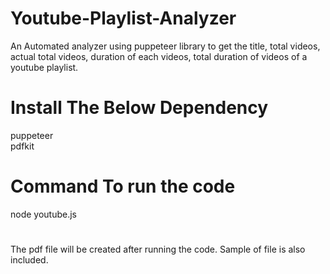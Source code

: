 # Youtube-Playlist-Analyzer
An Automated analyzer using puppeteer library to get the title, total videos, actual total videos, duration of each videos, total duration of videos of a youtube playlist.

# Install The Below Dependency
puppeteer\
pdfkit

# Command To run the code
node youtube.js

#
The pdf file will be created after running the code. Sample of file is also included.
